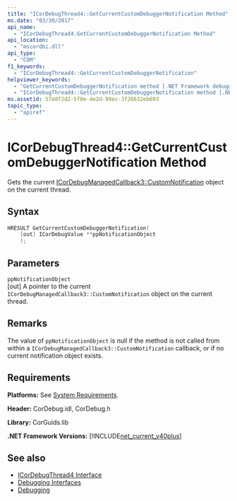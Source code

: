 ```yaml
---
title: "ICorDebugThread4::GetCurrentCustomDebuggerNotification Method"
ms.date: "03/30/2017"
api_name:
  - "ICorDebugThread4.GetCurrentCustomDebuggerNotification Method"
api_location:
  - "mscordbi.dll"
api_type:
  - "COM"
f1_keywords:
  - "ICorDebugThread4::GetCurrentCustomDebuggerNotification"
helpviewer_keywords:
  - "GetCurrentCustomDebuggerNotification method [.NET Framework debugging]"
  - "ICorDebugThread4::GetCurrentCustomDebuggerNotification method [.NET Framework debugging]"
ms.assetid: 57e0f2d2-5f0e-4e2d-99ec-3f26632eb693
topic_type:
  - "apiref"
---
```


# ICorDebugThread4::GetCurrentCustomDebuggerNotification Method

Gets the current [ICorDebugManagedCallback3::CustomNotification](../../../../docs/framework/unmanaged-api/debugging/icordebugmanagedcallback3-customnotification-method.md) object on the current thread.

## Syntax

```cpp
HRESULT GetCurrentCustomDebuggerNotification(
    [out] ICorDebugValue **ppNotificationObject
    );
```

## Parameters

`ppNotificationObject`\
[out] A pointer to the current `ICorDebugManagedCallback3::CustomNotification` object on the current thread.

## Remarks

The value of `ppNotificationObject` is null if the method is not called from within a `ICorDebugManagedCallback3::CustomNotification` callback, or if no current notification object exists.

## Requirements

**Platforms:** See [System Requirements](../../../../docs/framework/get-started/system-requirements.md).

**Header:** CorDebug.idl, CorDebug.h

**Library:** CorGuids.lib

**.NET Framework Versions:** [!INCLUDE[net_current_v40plus](../../../../includes/net-current-v40plus-md.md)]

## See also

- [ICorDebugThread4 Interface](../../../../docs/framework/unmanaged-api/debugging/icordebugthread4-interface.md)
- [Debugging Interfaces](../../../../docs/framework/unmanaged-api/debugging/debugging-interfaces.md)
- [Debugging](../../../../docs/framework/unmanaged-api/debugging/index.md)
